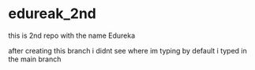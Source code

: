 # edureak_2nd
this is 2nd repo with the name Edureka

after creating this branch i didnt see where im typing by default i typed in the main branch
